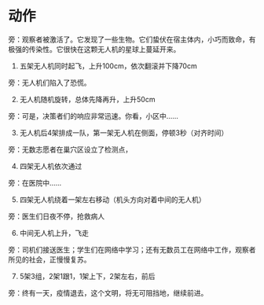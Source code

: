 # 动作

旁：观察者被激活了。它发现了一些生物。它们蛰伏在宿主体内，小巧而致命，有极强的传染性。它很快在这颗无人机的星球上蔓延开来。

1. 五架无人机同时起飞，上升100cm，依次翻滚并下降70cm

旁：无人机们陷入了恐慌。

2. 无人机随机旋转，总体先降再升，上升50cm

旁：可是，决策者们的响应非常迅速。你看，小区中……

3. 无人机后4架排成一队，第一架无人机在侧面，停顿3秒（对齐时间）

旁：无数志愿者在巢穴区设立了检测点，

4. 四架无人机依次通过

旁：在医院中……

5. 四架无人机绕着一架左右移动（机头方向对着中间的无人机）

旁：医生们日夜不停，抢救病人

6. 中间无人机上升，飞走

旁：司机们接送医生；学生们在网络中学习；还有无数员工在网络中工作，观察者所见的社会，正慢慢复苏。

7. 5架3组，2架1跟1，1架上下，2架左右，前后

旁：终有一天，疫情退去，这个文明，将无可阻挡地，继续前进。